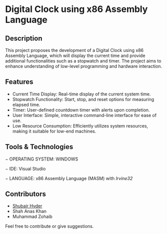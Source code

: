# Digital Clock using x86 Assembly Language
## Description
This project proposes the development of a Digital Clock using x86 Assembly Language, which will display the current time and provide additional functionalities such as a stopwatch and timer. The project aims to enhance understanding of low-level programming and hardware interaction.
                    
## Features
-	Current Time Display: Real-time display of the current system time.
-	Stopwatch Functionality: Start, stop, and reset options for measuring elapsed time.
-	Timer: User-defined countdown timer with alerts upon completion.
-	User Interface: Simple, interactive command-line interface for ease of use.
- Low Resource Consumption: Efficiently utilizes system resources, making it suitable for low-end machines.





## Tools & Technologies
−	OPERATING SYSTEM: WINDOWS

−	IDE: Visual Studio

−	LANGUAGE: x86 Assembly Language (MASM) with *Irvine32*


## Contributors


- [Shubair Hyder](https://github.com/SyedMuhammadShubairHyder)
- Shah Anas Khan
- Muhammad Zohaib
  
Feel free to contribute or give suggestions.


